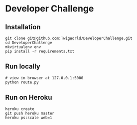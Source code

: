 Developer Challenge
===================

Installation
------------

    git clone git@github.com:TwigWorld/DeveloperChallenge.git
    cd DeveloperChallenge
    mkvirtualenv env
    pip install -r requirements.txt

Run locally
-----------

    # view in browser at 127.0.0.1:5000
    python route.py

Run on Heroku
-------------

    heroku create
    git push heroku master
    heroku ps:scale web=1